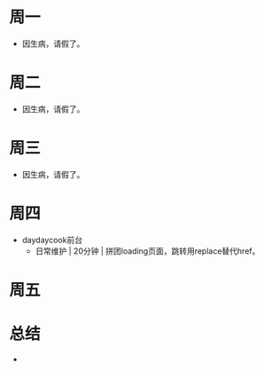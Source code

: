 # 周一
* 因生病，请假了。

# 周二
* 因生病，请假了。

# 周三
* 因生病，请假了。

# 周四
* daydaycook前台
    - 日常维护 | 20分钟 | 拼团loading页面，跳转用replace替代href。

# 周五

# 总结
*
